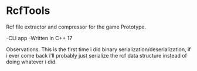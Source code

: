 # RcfTools
Rcf file extractor and compressor for the game Prototype.

-CLI app
-Written in C++ 17

Observations.
This is the first time i did binary serialization/deserialization, if i ever come back i'll probably just serialize the rcf data structure instead of doing whatever i did.
